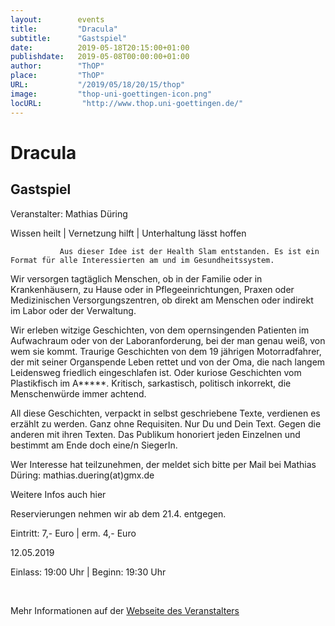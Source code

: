```yaml
---
layout:        events
title:         "Dracula"
subtitle:      "Gastspiel"
date:          2019-05-18T20:15:00+01:00
publishdate:   2019-05-08T00:00:00+01:00
author:        "ThOP"
place:         "ThOP"
URL:           "/2019/05/18/20/15/thop"
image:         "thop-uni-goettingen-icon.png"
locURL:         "http://www.thop.uni-goettingen.de/"
---
```


Dracula
===========

Gastspiel
-----------



Veranstalter: Mathias Düring 

Wissen heilt | Vernetzung hilft | Unterhaltung lässt hoffen 



               Aus dieser Idee ist der Health Slam entstanden. Es ist ein Format für alle Interessierten am und im Gesundheitssystem. 

Wir versorgen tagtäglich Menschen, ob in der Familie oder in Krankenhäusern, zu Hause oder in Pflegeeinrichtungen, Praxen oder Medizinischen Versorgungszentren, ob direkt am Menschen oder indirekt im Labor oder der Verwaltung. 

Wir erleben witzige Geschichten, von dem opernsingenden Patienten im Aufwachraum oder von der Laboranforderung, bei der man genau weiß, von wem sie kommt. Traurige Geschichten von dem 19 jährigen Motorradfahrer, der mit seiner Organspende Leben rettet und von der Oma, die nach langem Leidensweg friedlich eingeschlafen ist. Oder kuriose Geschichten vom Plastikfisch im A*****. Kritisch, sarkastisch, politisch inkorrekt, die Menschenwürde immer achtend. 

All diese Geschichten, verpackt in selbst geschriebene Texte, verdienen es erzählt zu werden. Ganz ohne Requisiten. Nur Du und Dein Text. Gegen die anderen mit ihren Texten. Das Publikum honoriert jeden Einzelnen und bestimmt am Ende doch eine/n SiegerIn. 

Wer Interesse hat teilzunehmen, der meldet sich bitte per Mail bei Mathias Düring: mathias.duering(at)gmx.de 

Weitere Infos auch hier

Reservierungen nehmen wir ab dem 21.4. entgegen. 

Eintritt: 7,- Euro | erm. 4,- Euro 

12.05.2019 

Einlass: 19:00 Uhr | Beginn: 19:30 Uhr

 



Mehr Informationen auf der [Webseite des Veranstalters](http://www.thop.uni-goettingen.de/http://www.thop.uni-goettingen.de/sommer2019/201905-dracula-edw.php)
